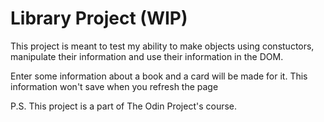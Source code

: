 # Library Project (WIP)

This project is meant to test my ability to make objects using constuctors, manipulate their information and use their information in the DOM.

Enter some information about a book and a card will be made for it. This information won't save when you refresh the page

P.S. This project is a part of The Odin Project's course.
